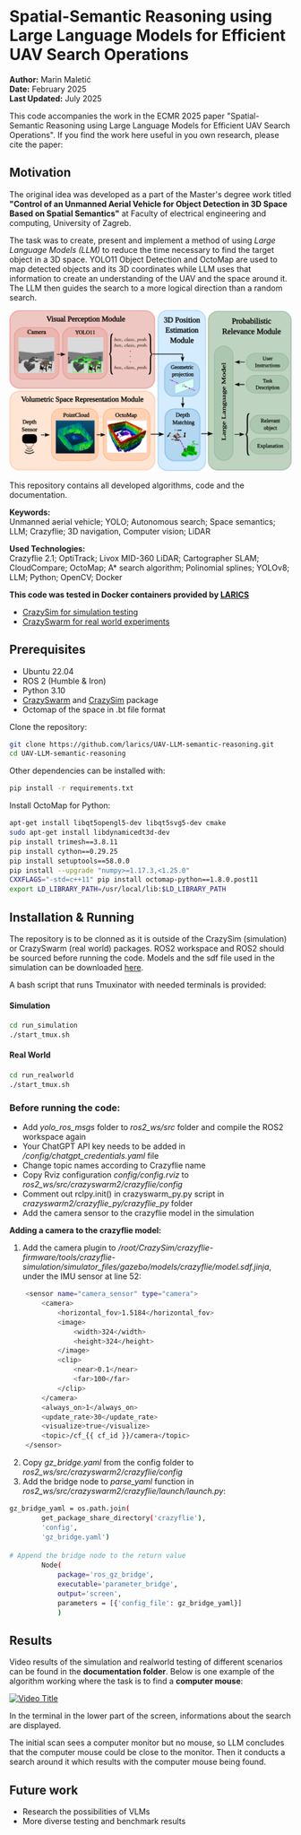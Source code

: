 # Spatial-Semantic Reasoning using Large Language Models for Efficient UAV Search Operations

**Author:** Marin Maletić<br>
**Date:** February 2025<br>
**Last Updated:** July 2025<br>

This code accompanies the work in the ECMR 2025 paper "Spatial-Semantic Reasoning using Large Language Models for Efficient UAV Search Operations".
If you find the work here useful in you own research, please cite the paper:

## Motivation

The original idea was developed as a part of the Master's degree work titled **"Control of an Unmanned Aerial Vehicle for Object Detection in 3D Space Based on Spatial Semantics"** at Faculty of electrical engineering and computing, University of Zagreb.

The task was to create, present and implement a method of using *Large Language Models (LLM)* to reduce the time necessary to find the target object in a 3D space. YOLO11 Object Detection and OctoMap are used to map detected objects and its 3D coordinates while LLM uses that information to create an understanding of the UAV and the space around it. The LLM then guides the search to a more logical direction than a random search.

![Methodology](documentation/method.png)

This repository contains all developed algorithms, code and the documentation.

**Keywords:** <br>
Unmanned aerial vehicle; YOLO; Autonomous search; Space semantics;
LLM; Crazyflie; 3D navigation, Computer vision; LiDAR

**Used Technologies:** <br>
Crazyflie 2.1; OptiTrack; Livox MID-360 LiDAR; Cartographer SLAM; CloudCompare; OctoMap; A* search algorithm; Polinomial splines; YOLOv8; LLM; Python; OpenCV; Docker

**This code was tested in Docker containers provided by [LARICS](https://github.com/larics)**

- [CrazySim for simulation testing](https://github.com/larics/docker_files/tree/master/ros2/ros2-humble/crazyflies)
- [CrazySwarm for real world experiments](https://github.com/larics/docker_files/tree/master/ros2/ros2-iron/crazyflies-real-world)

## Prerequisites

- Ubuntu 22.04
- ROS 2 (Humble & Iron)
- Python 3.10
- [CrazySwarm](https://crazyswarm.readthedocs.io/en/latest/) and [CrazySim](https://github.com/gtfactslab/CrazySim) package
- Octomap of the space in .bt file format

Clone the repository:

```bash
git clone https://github.com/larics/UAV-LLM-semantic-reasoning.git
cd UAV-LLM-semantic-reasoning
```

Other dependencies can be installed with:

```bash
pip install -r requirements.txt
```
Install OctoMap for Python:

```bash
apt-get install libqt5opengl5-dev libqt5svg5-dev cmake 
sudo apt-get install libdynamicedt3d-dev
pip install trimesh==3.8.11
pip install cython==0.29.25
pip install setuptools==58.0.0
pip install --upgrade "numpy>=1.17.3,<1.25.0"
CXXFLAGS="-std=c++11" pip install octomap-python==1.8.0.post11
export LD_LIBRARY_PATH=/usr/local/lib:$LD_LIBRARY_PATH
```

## Installation & Running

The repository is to be clonned as it is outside of the CrazySim (simulation) or CrazySwarm (real world) packages. 
ROS2 workspace and ROS2 should be sourced before running the code. 
Models and the sdf file used in the simulation can be downloaded [here](https://drive.google.com/file/d/15_DUEFOr0VFzXhRMFV648gFY7OKM_s3a/view?usp=sharing).

A bash script that runs Tmuxinator with needed terminals is provided:

#### Simulation

```bash
cd run_simulation
./start_tmux.sh
```

#### Real World

```bash
cd run_realworld
./start_tmux.sh
```

### Before running the code:

- Add *yolo_ros_msgs* folder to *ros2_ws/src* folder and compile the ROS2 workspace again
- Your ChatGPT API key needs to be added in */config/chatgpt_credentials.yaml* file
- Change topic names according to Crazyflie name
- Copy Rviz configuration *config/config.rviz* to *ros2_ws/src/crazyswarm2/crazyflie/config*
- Comment out rclpy.init() in crazyswarm_py.py script in *crazyswarm2/crazyflie_py/crazyflie_py* folder
- Add the camera sensor to the crazyflie model in the simulation

**Adding a camera to the crazyflie model:**
1. Add the camera plugin to */root/CrazySim/crazyflie-firmware/tools/crazyflie-simulation/simulator_files/gazebo/models/crazyflie/model.sdf.jinja*, under the IMU sensor at line 52:

```bash
    <sensor name="camera_sensor" type="camera"> 
        <camera>
            <horizontal_fov>1.5184</horizontal_fov>
            <image>
                <width>324</width>
                <height>324</height>
            </image>
            <clip>
                <near>0.1</near>
                <far>100</far>
            </clip>
        </camera>
        <always_on>1</always_on>
        <update_rate>30</update_rate>
        <visualize>true</visualize>
        <topic>/cf_{{ cf_id }}/camera</topic>
    </sensor>
```

2. Copy *gz_bridge.yaml* from the config folder to *ros2_ws/src/crazyswarm2/crazyflie/config*
3. Add the bridge node to *parse_yaml* function in *ros2_ws/src/crazyswarm2/crazyflie/launch/launch.py*:

```bash
gz_bridge_yaml = os.path.join(
        get_package_share_directory('crazyflie'),
        'config',
        'gz_bridge.yaml')
 
# Append the bridge node to the return value
        Node(
            package='ros_gz_bridge',
            executable='parameter_bridge',
            output='screen',
            parameters = [{'config_file': gz_bridge_yaml}]
            )
```

## Results
Video results of the simulation and realworld testing of different scenarios can be found in the __documentation folder__. Below is one example of the algorithm working where the task is to find a **computer mouse**:

[![Video Title](https://img.youtube.com/vi/_r-umRlyUrg/0.jpg)](https://youtu.be/_r-umRlyUrg)

In the terminal in the lower part of the screen, informations about the search are displayed. 

The initial scan sees a computer monitor but no mouse, so LLM concludes that the computer mouse could be close to the monitor. Then it conducts a search around it which results with the computer mouse being found.

## Future work

- Research the possibilities of VLMs
- More diverse testing and benchmark results